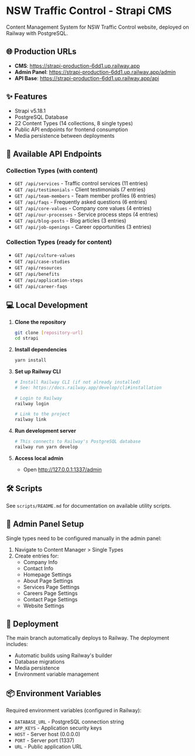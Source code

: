 # NSW Traffic Control - Strapi CMS

Content Management System for NSW Traffic Control website, deployed on Railway with PostgreSQL.

## 🌐 Production URLs

- **CMS**: https://strapi-production-6dd1.up.railway.app
- **Admin Panel**: https://strapi-production-6dd1.up.railway.app/admin
- **API Base**: https://strapi-production-6dd1.up.railway.app/api

## ✨ Features

- Strapi v5.18.1
- PostgreSQL Database
- 22 Content Types (14 collections, 8 single types)
- Public API endpoints for frontend consumption
- Media persistence between deployments

## 📡 Available API Endpoints

### Collection Types (with content)
- `GET /api/services` - Traffic control services (11 entries)
- `GET /api/testimonials` - Client testimonials (7 entries)
- `GET /api/team-members` - Team member profiles (6 entries)
- `GET /api/faqs` - Frequently asked questions (6 entries)
- `GET /api/core-values` - Company core values (4 entries)
- `GET /api/our-processes` - Service process steps (4 entries)
- `GET /api/blog-posts` - Blog articles (3 entries)
- `GET /api/job-openings` - Career opportunities (3 entries)

### Collection Types (ready for content)
- `GET /api/culture-values`
- `GET /api/case-studies`
- `GET /api/resources`
- `GET /api/benefits`
- `GET /api/application-steps`
- `GET /api/career-faqs`

## 💻 Local Development

1. **Clone the repository**
   ```bash
   git clone [repository-url]
   cd strapi
   ```

2. **Install dependencies**
   ```bash
   yarn install
   ```

3. **Set up Railway CLI**
   ```bash
   # Install Railway CLI (if not already installed)
   # See: https://docs.railway.app/develop/cli#installation
   
   # Login to Railway
   railway login
   
   # Link to the project
   railway link
   ```

4. **Run development server**
   ```bash
   # This connects to Railway's PostgreSQL database
   railway run yarn develop
   ```

5. **Access local admin**
   - Open http://127.0.0.1:1337/admin

## 🛠️ Scripts

See `scripts/README.md` for documentation on available utility scripts.

## 📝 Admin Panel Setup

Single types need to be configured manually in the admin panel:
1. Navigate to Content Manager > Single Types
2. Create entries for:
   - Company Info
   - Contact Info
   - Homepage Settings
   - About Page Settings
   - Services Page Settings
   - Careers Page Settings
   - Contact Page Settings
   - Website Settings

## 🚀 Deployment

The main branch automatically deploys to Railway. The deployment includes:
- Automatic builds using Railway's builder
- Database migrations
- Media persistence
- Environment variable management

## 📦 Environment Variables

Required environment variables (configured in Railway):
- `DATABASE_URL` - PostgreSQL connection string
- `APP_KEYS` - Application security keys
- `HOST` - Server host (0.0.0.0)
- `PORT` - Server port (1337)
- `URL` - Public application URL